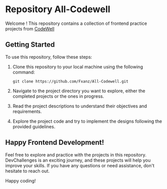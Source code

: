 # Repository All-Codewell

Welcome ! This repository contains a collection of frontend practice projects from [CodeWell](https://codewell.cc/)

## Getting Started

To use this repository, follow these steps:

1. Clone this repository to your local machine using the following command:

   ```
   git clone https://github.com/Fxanz/All-Codewell.git
   ```

2. Navigate to the project directory you want to explore, either the completed projects or the ones in progress.

3. Read the project descriptions to understand their objectives and requirements.

4. Explore the project code and try to implement the designs following the provided guidelines.

## Happy Frontend Development!

Feel free to explore and practice with the projects in this repository. DevChallenges is an exciting journey, and these projects will help you improve your skills. If you have any questions or need assistance, don't hesitate to reach out.

Happy coding!
